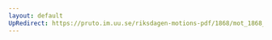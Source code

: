 ```yaml
---
layout: default
UpRedirect: https://pruto.im.uu.se/riksdagen-motions-pdf/1868/mot_1868__fk__71/mot_1868__fk__71-001.pdf
---
```

